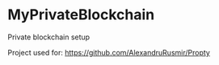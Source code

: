 # MyPrivateBlockchain
Private blockchain setup

Project used for: https://github.com/AlexandruRusmir/Propty
